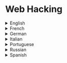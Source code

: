 # Web Hacking

<details>
  <summary>English</summary>
  
  ### Materials
- [Awesome Web Hacking](https://github.com/infoslack/awesome-web-hacking)
- [Stanford CS 253 Web Security](https://web.stanford.edu/class/cs253/)
- [Darknet](https://www.darknet.org.uk/category/web-hacking/)
- [Guru99](https://www.guru99.com/how-to-hack-website.html)
- [Null-byte](https://null-byte.wonderhowto.com/how-to/hacking-web-apps/)
- [Acunetix](https://www.acunetix.com/websitesecurity/website-hacking/)
- [Google-Gruyere](https://google-gruyere.appspot.com/)
- [Hackthissite](https://www.hackthissite.org/)
- [How they Hack your Website](https://www.cmswire.com/web-cms/how-they-hack-your-website-the-ultimate-updated-overview-of-common-techniques/)
- [Shodan Pentesting Guide](https://community.turgensec.com/shodan-pentesting-guide/)
- [Hacking Tutorials](https://www.hackingtutorials.org/category/web-application-hacking/)
- [Grey Campus](https://www.greycampus.com/opencampus/ethical-hacking/web-application-and-its-types-of-attacks)
- [Blackhat Presentation](https://www.blackhat.com/presentations/bh-asia-02/bh-asia-02-shah.pdf)
- [The Basics of Web Hacking](https://lira.epac.to/DOCS-TECH/Hacking/The%20Basics%20of%20Web%20Hacking%20-%20Tools%20and%20Techniques%20to%20Attack%20the%20Web(2013).pdf)
- [Hacking Exposed](https://cdn.ttgtmedia.com/searchSecurityChannel/downloads/Hacking_Exposed_chapter_11.pdf)
- [Web Hacking 101](http://index-of.es/Miscellanous/LIVRES/web-hacking-101.pdf)
- [Tactical Web App Pentesting](https://www.gironsec.com/WebHacking101.pdf)
- [Web Vulnerability Scanners](https://arxiv.org/pdf/1706.08017.pdf)
- [501 Website Secrets](https://lira.epac.to/DOCS-TECH/Hacking/501%20Website%20Hacking%20Secrets.pdf)
- [Web Security](http://www.iet.unipi.it/g.dini/Teaching/ssi/materiale-didattico/WebSecurity.pdf)
- [Web Security for Dummies](https://opensrs.com/wp-content/uploads/Website_Security_For_Dummies.pdf)
- [How to Secure your Website](https://www.ipa.go.jp/files/000017318.pdf)
- [LiveOverFlow Web Hacking](https://www.youtube.com/watch?v=jmgsgjPn1vs&amp;list=PLhixgUqwRTjx2BmNF5-GddyqZcizwLLGP)
- [Learn Burp Suite](https://www.youtube.com/watch?v=AVzC7ETqpDo&amp;list=PLq9n8iqQJFDrwFe9AEDBlR1uSHEN7egQA)
- [OWASP Top 10](https://www.youtube.com/watch?v=rWHvp7rUka8&amp;list=PLyqga7AXMtPPuibxp1N0TdyDrKwP9H_jD)
- [Anatomy of a Web App](https://www.cgisecurity.com/lib/Web_Server.pdf)
- [Microsoft Architecture Guide](http://cis.msjc.edu/CSIS116B/Resources/WebArchitecturePocketGuide.pdf)
- [Web App Architectures](http://www.cs.toronto.edu/~mashiyat/csc309/Lectures/Web%20App%20Architectures.pdf)
- [PHP Security Manual](https://secure.php.net/manual/en/security.php)
- [WebSiteSec](https://crypto.stanford.edu/cs155old/cs155-spring11/lectures/10-web-site-sec.pdf)
- [Cybrary.it](https://www.cybrary.it/course/web-application-pen-testing/)
- [Web App Pentesting Cheat Sheet](https://jdow.io/blog/2018/03/18/web-application-penetration-testing-methodology/)
- [OWASP](https://www.owasp.org/index.php/Web_Application_Penetration_Testing)
- [Web App Security Testing](https://www.exploit-db.com/docs/english/44319-web-application-security-testing.pdf)
- [Survive the Deep End: PHP Security](https://phpsecurity.readthedocs.io/en/latest/index.html)
- [Web Architectures](https://www.sti-innsbruck.at/sites/default/files/courses/WE-04-Architectures.pdf)
- [Overview and Architectures](http://web.cse.ohio-state.edu/~joseph.97/courses/3901/lectures/lecture01.pdf)
- [Mozilla Web Security](https://developer.mozilla.org/en-US/docs/Web/Security)
- [Web Security in 2017](http://johannh.me/slides/web_security_2017.pdf)
- [MIT 6.858](https://www.youtube.com/watch?v=WlmKwIe9z1Q)
- [Introduction to Web Security](https://www.sonntag.cc/teaching/Web_Security_Budapest_2018/1_Computer_security_basics/Introduction_to_Web_Security.pdf)
</details>

<details>
  <summary>French</summary>
  
  ### Materials
- [Applications Web et Securite](http://www.mathrice.org/ecole/support/Applications-Web-securite.pdf)
- [OpenClassRooms](https://openclassrooms.com/fr/courses/2091901-protegez-vous-efficacement-contre-les-failles-web)
- [Failles de sécurité des applications Web](https://web.developpez.com/tutoriels/web/failles-securite-application-web/)
- [Failles de sécurité](https://aresu.dsi.cnrs.fr/IMG/pdf/Presentation_des_failles_de_securite.pdf)
- [Sécurité des applications Web](https://clusif.fr/publications/securite-des-applications-web/)
- [La Sécurité Informatique](http://ylescop.free.fr/mrim/cours/securite.pdf)
</details>

<details>
  <summary>German</summary>
  
  ### Materials
- [WebMasterPro](https://www.webmasterpro.de/server/article/gaengige-sicherheitsprobleme-im-web.html)
- [SecureNet](https://www.bsi.bund.de/SharedDocs/Downloads/DE/BSI/Publikationen/Studien/WebSec/WebSec.pdf)
</details>

<details>
  <summary>Italian</summary>
  
  ### Materials
- [Sicurezza Web](http://www-db.disi.unibo.it/courses/RCPG/sicurezza.pdf)
- [Sicurezza Web e Privacy](http://www.hackerhighschool.org/lessons/HHS_it10_Sicurezza_Web_e_Privacy.pdf)
</details>

<details>
  <summary>Portuguese</summary>
  
  ### Materials
- [Segurança de Aplicações Web](https://medium.com/labcodes/seguran%C3%A7a-de-aplica%C3%A7%C3%B5es-web-101-c425f49e4941)
- [Práticas de Segurança Web](https://www.gocache.com.br/en/seguranca/seguranca-em-aplicacoes-web/)
- [Mitigando os Riscos](https://www.cert.br/docs/palestras/certbr-webbr2014.pdf)
- [Segurança das Aplicações Web](https://www.risco.org.br/risco_operacional/Firewall_de_Aplicacao.pdf)
- [Testes de Segurança](https://www.risco.org.br/risco_operacional/Firewall_de_Aplicacao.pdf)
- [Exemplos e Casos Práticos em PHP](https://web.ist.utl.pt/nuno.lopes/pres/seguranca-web-apps-php.pdf)
- [Estudo de Vulnerabilidades](http://recipp.ipp.pt/bitstream/10400.22/8224/1/DM_NunoMonteiro_2015_MEI.pdf)
- [Segurança na Web](https://www.owasp.org/images/1/16/Seguranca_na_web_-_uma_janela_de_oportunidades.pdf)
- [Web Hacking Prático](https://www.youtube.com/watch?v=5Ve74PchxR0)
- [Teste de Vulnerabilidades em Aplicações Web](https://cepein.femanet.com.br/BDigital/arqTccs/1211330211.pdf)
- [Segurança no Desenvolvimento de Aplicações Web](http://revistapensar.com.br/tecnologia/pasta_upload/artigos/a127.pdf)
- [Segurança na Web Fatec-SP](http://www.fatecsp.br/dti/tcc/tcc0043.pdf)
- [Análise de Vulnerabilidades de Segurança](https://repositorio.ufu.br/bitstream/123456789/20400/6/AnaliseVulnerabilidadesSeguranc%CC%A7a.pdf)
</details>

<details>
  <summary>Russian</summary>
  
  ### Materials
- [Intro to Web Sec](https://tproger.ru/translations/hacker-101-introduction-to-web-security/)
- [Tproger](https://tproger.ru/tag/security/)
- [Cisco Guide](http://nncit.tneu.edu.ua/wp-content/uploads/2017/10/cisco_2017_mcr_071817_fnl_hq.pdf)
</details>

<details>
  <summary>Spanish</summary>
  
  ### Materials
- [Vulnerabilidades en Aplicaciones Web](https://www.youtube.com/watch?v=Imnzode1ptk)
- [Hacking de Aplicaciones Web](https://ucys.ugr.es/download/taller4/WebHacking.pdf)
- [Ataques a Aplicaciones Web](https://www.exabyteinformatica.com/uoc/Informatica/Seguridad_en_bases_de_datos/Seguridad_en_bases_de_datos_(Modulo_2).pdf)
- [Taller de Hacking Web](https://cybercamp.es/cybercamp2014/attachments/multimedia/CyberCampHackingWeb.pdf)
- [Ethical Hacking for Web App](http://www.revistasbolivianas.org.bo/pdf/rits/n8/n8a24.pdf)
- [Seguridad en Aplicaciones Web](https://www.rediris.es/cert/doc/reuniones/fs2008/archivo/RedIRIS_VI_Seguridad_en_aplicaciones_Web_v1.0_RaulSiles.pdf)
- [Hacking desde Cero](https://radiosyculturalibre.com.ar/compartir/biblioteca/INFOSEC/Hacking%20desde%20Cero.pdf)
- [Hacking con Google](https://www.imaginar.org/sites/google/adicional/Hacking%20con%20Google.pdf)
</details>